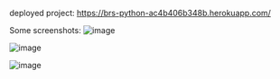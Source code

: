 deployed project: https://brs-python-ac4b406b348b.herokuapp.com/

Some screenshots:
![image](https://github.com/user-attachments/assets/45ab13b9-bbcd-4741-bd02-c3dc87286ffc)


![image](https://github.com/user-attachments/assets/981ed2cb-7b14-40a4-9a31-3912a736432b)


![image](https://github.com/user-attachments/assets/d7d814c9-22c4-429f-8a78-6f9fa6e3abac)

